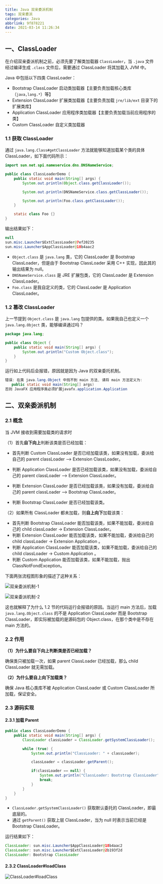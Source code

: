 ```yaml
---
title: Java 双亲委派机制
tags: 双亲委派
categories: Java
abbrlink: 9f878221
date: 2021-03-14 11:26:34
---
```


## 一、ClassLoader

在介绍双亲委派机制之前，必须先要了解类加载器 `ClassLoader`，当 `.java` 文件经过编译生成 `.class` 文件后，需要通过 ClassLoader 将其加载入 JVM 中。

Java 中包括以下四类 ClassLoader：

- Bootstrap ClassLoader 启动类加载器【主要负责加载核心类库（`java,lang.*`）等】
- Extension ClassLoader 扩展类加载器【主要负责加载 `jre/lib/ext` 目录下的扩展类库】
- Application ClassLoader 应用程序类加载器【主要负责加载当前应用程序的类】
- Custom ClassLoader 自定义类加载器

### 1.1 获取 ClassLoader

通过 `java.lang.Class#getClassLoader` 方法就能够知道加载某个类的具体 ClassLoader，如下面代码所示：

```java
import sun.net.spi.nameservice.dns.DNSNameService;

public class ClassLoaderDemo {
    public static void main(String[] args) {
        System.out.println(Object.class.getClassLoader());

        System.out.println(DNSNameService.class.getClassLoader());

        System.out.println(Foo.class.getClassLoader());
    }

    static class Foo {}
}
```

输出结果如下：

```java
null
sun.misc.Launcher$ExtClassLoader@7ef20235
sun.misc.Launcher$AppClassLoader@18b4aac2
```

- `Object.class` 是 `java.lang` 类，它的 ClassLoader 是 Bootstrap ClassLoader，但是由于 Bootstrap ClassLoader 采用 C++ 实现，因此其的输出结果为 null。
- `DNSNameService.class` 是 JRE 扩展包类，它的 ClassLoader 是 Extension ClassLoader。
- `Foo.class` 是我自定义的类，它的 ClassLoader 是 Application ClassLoader。

### 1.2 篡改 ClassLoader

上一节提到 `Object.class` 是 `java.lang` 包提供的类。如果我自己也定义一个 `java.lang.Object` 类，能够编译通过吗？

```java
package java.lang;

public class Object {
    public static void main(String[] args) {
        System.out.println("Custom Object.class");
    }
}
```

运行如上代码后会报错，原因就是因为 Java 的双亲委托机制。

```java
错误: 在类 java.lang.Object 中找不到 main 方法, 请将 main 方法定义为:
   public static void main(String[] args)
否则 JavaFX 应用程序类必须扩展javafx.application.Application
```

## 二、双亲委派机制

### 2.1 概念

当 JVM 接收到需要加载类的请求时

（1）首先**自下向上**判断该类是否已经加载：

- 首先判断 Custom ClassLoader 是否已经加载该类，如果没有加载，委派给自己的 parent classLoader --> Extension ClassLoader。

- 判断 Application ClassLoader 是否已经加载该类，如果没有加载，委派给自己的 parent classLoader --> Extension ClassLoader。
- 判断 Extension ClassLoader 是否已经加载该类，如果没有加载，委派给自己的 parent classLoader --> Bootstrap ClassLoader。
- 判断 Bootstrap ClassLoader 是否已经加载该类。

（2）如果所有 ClassLoader 都未加载，则**自上向下**加载该类：

- 首先判断 Bootstrap ClassLoader 能否加载该类，如果不能加载，委派给自己的 child classLoader -> Extension ClassLoader。
- 判断 Extension ClassLoader 能否加载该类，如果不能加载，委派给自己的 child classLoader -> Extension Application 。
- 判断 Application ClassLoader 能否加载该类，如果不能加载，委派给自己的 child classLoader -> Custom Application 。
- 判断 Custom Application 能否加载该类，如果不能加载，抛出 ClassNotFondException。

下面两张流程图形象的描述了这种关系：

![双亲委派机制-1](https://cdn.jsdelivr.net/gh/jitwxs/cdn/blog/posts//202103/20210314104028.png)

![双亲委派机制-2](https://cdn.jsdelivr.net/gh/jitwxs/cdn/blog/posts//202103/20210314105732.png)

这也就解释了为什么 1.2 节的代码运行会报错的原因。当运行 main 方法后，加载 `java.lang.Object.class` 的不是 Application ClassLoader 而是 Bootstrap ClassLoader，即实际被加载的是源码包的 Object.class，在那个类中是不存在 main 方法的。

### 2.2 作用

**（1）为什么要自下向上判断类是否已经加载？**

确保类只被加载一次，如果 parent ClassLoader 已经加载，那么 child ClassLoader 就无需加载。

**（2）为什么要自上向下加载类？**

确保 Java 核心类库不被 Application ClassLoader 或 Custom ClassLoader 所加载，保证安全。

### 2.3 源码实现

#### 2.3.1 加载 Parent

```java
public class ClassLoaderDemo {
    public static void main(String[] args) {
        ClassLoader classLoader = ClassLoader.getSystemClassLoader();

        while (true) {
            System.out.println("ClassLoader: " + classLoader);

            classLoader = classLoader.getParent();

            if(classLoader == null) {
                System.out.println("ClassLoader: Bootstrap ClassLoader");
                break;
            }
        }
    }
}
```

- `ClassLoader.getSystemClassLoader()` 获取默认委托的 ClassLoader，即最底层的。
- 通过 `getParent()` 获取上层 ClassLoader，当为 null 时表示当前已经是 Bootstrap ClassLoader。

运行结果如下：

```java
ClassLoader: sun.misc.Launcher$AppClassLoader@18b4aac2
ClassLoader: sun.misc.Launcher$ExtClassLoader@2b193f2d
ClassLoader: Bootstrap ClassLoader
```

#### 2.3.2 ClassLoader#loadClass

![ClassLoader#loadClass](https://cdn.jsdelivr.net/gh/jitwxs/cdn/blog/posts//202103/20210314112545.png)
